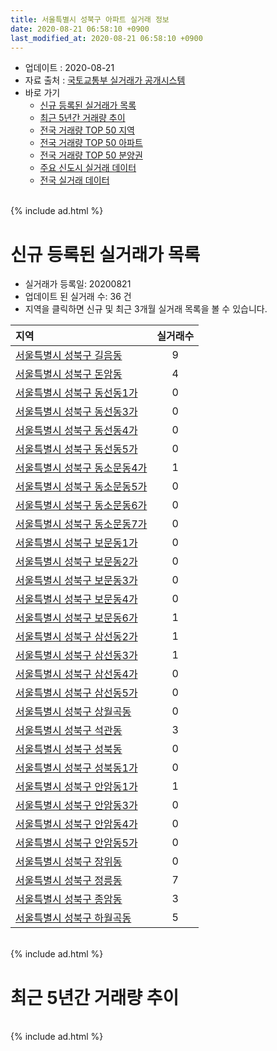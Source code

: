 ```yaml
---
title: 서울특별시 성북구 아파트 실거래 정보
date: 2020-08-21 06:58:10 +0900
last_modified_at: 2020-08-21 06:58:10 +0900
---
```


* 업데이트 : 2020-08-21
* 자료 출처 : [국토교통부 실거래가 공개시스템](http://rt.molit.go.kr)
* 바로 가기
    * [신규 등록된 실거래가 목록](#신규-등록된-실거래가-목록)
    * [최근 5년간 거래량 추이](#최근-5년간-거래량-추이)
    * [전국 거래량 TOP 50 지역](https://inasie.github.io/apt-trade-info/최근-3개월-전국에서-가장-거래가-많이-발생한-지역)
    * [전국 거래량 TOP 50 아파트](https://inasie.github.io/apt-trade-info/최근-3개월-전국에서-가장-거래가-많이-발생한-아파트)
    * [전국 거래량 TOP 50 분양권](https://inasie.github.io/apt-trade-info/최근-3개월-전국에서-가장-거래가-많이-발생한-분양권)
    * [주요 신도시 실거래 데이터](https://inasie.github.io/apt-trade-info/주요-신도시)
    * [전국 실거래 데이터](https://inasie.github.io/apt-trade-info/전국)

<br>
{% include ad.html %}
<br>

# 신규 등록된 실거래가 목록
* 실거래가 등록일: 20200821
* 업데이트 된 실거래 수: 36 건
* 지역을 클릭하면 신규 및 최근 3개월 실거래 목록을 볼 수 있습니다.


|지역|실거래수|
|:---|:---:|
|[서울특별시 성북구 길음동](https://inasie.github.io/apt-trade-info/서울특별시-성북구-길음동)|9|
|[서울특별시 성북구 돈암동](https://inasie.github.io/apt-trade-info/서울특별시-성북구-돈암동)|4|
|[서울특별시 성북구 동선동1가](https://inasie.github.io/apt-trade-info/서울특별시-성북구-동선동1가)|0|
|[서울특별시 성북구 동선동3가](https://inasie.github.io/apt-trade-info/서울특별시-성북구-동선동3가)|0|
|[서울특별시 성북구 동선동4가](https://inasie.github.io/apt-trade-info/서울특별시-성북구-동선동4가)|0|
|[서울특별시 성북구 동선동5가](https://inasie.github.io/apt-trade-info/서울특별시-성북구-동선동5가)|0|
|[서울특별시 성북구 동소문동4가](https://inasie.github.io/apt-trade-info/서울특별시-성북구-동소문동4가)|1|
|[서울특별시 성북구 동소문동5가](https://inasie.github.io/apt-trade-info/서울특별시-성북구-동소문동5가)|0|
|[서울특별시 성북구 동소문동6가](https://inasie.github.io/apt-trade-info/서울특별시-성북구-동소문동6가)|0|
|[서울특별시 성북구 동소문동7가](https://inasie.github.io/apt-trade-info/서울특별시-성북구-동소문동7가)|0|
|[서울특별시 성북구 보문동1가](https://inasie.github.io/apt-trade-info/서울특별시-성북구-보문동1가)|0|
|[서울특별시 성북구 보문동2가](https://inasie.github.io/apt-trade-info/서울특별시-성북구-보문동2가)|0|
|[서울특별시 성북구 보문동3가](https://inasie.github.io/apt-trade-info/서울특별시-성북구-보문동3가)|0|
|[서울특별시 성북구 보문동4가](https://inasie.github.io/apt-trade-info/서울특별시-성북구-보문동4가)|0|
|[서울특별시 성북구 보문동6가](https://inasie.github.io/apt-trade-info/서울특별시-성북구-보문동6가)|1|
|[서울특별시 성북구 삼선동2가](https://inasie.github.io/apt-trade-info/서울특별시-성북구-삼선동2가)|1|
|[서울특별시 성북구 삼선동3가](https://inasie.github.io/apt-trade-info/서울특별시-성북구-삼선동3가)|1|
|[서울특별시 성북구 삼선동4가](https://inasie.github.io/apt-trade-info/서울특별시-성북구-삼선동4가)|0|
|[서울특별시 성북구 삼선동5가](https://inasie.github.io/apt-trade-info/서울특별시-성북구-삼선동5가)|0|
|[서울특별시 성북구 상월곡동](https://inasie.github.io/apt-trade-info/서울특별시-성북구-상월곡동)|0|
|[서울특별시 성북구 석관동](https://inasie.github.io/apt-trade-info/서울특별시-성북구-석관동)|3|
|[서울특별시 성북구 성북동](https://inasie.github.io/apt-trade-info/서울특별시-성북구-성북동)|0|
|[서울특별시 성북구 성북동1가](https://inasie.github.io/apt-trade-info/서울특별시-성북구-성북동1가)|0|
|[서울특별시 성북구 안암동1가](https://inasie.github.io/apt-trade-info/서울특별시-성북구-안암동1가)|1|
|[서울특별시 성북구 안암동3가](https://inasie.github.io/apt-trade-info/서울특별시-성북구-안암동3가)|0|
|[서울특별시 성북구 안암동4가](https://inasie.github.io/apt-trade-info/서울특별시-성북구-안암동4가)|0|
|[서울특별시 성북구 안암동5가](https://inasie.github.io/apt-trade-info/서울특별시-성북구-안암동5가)|0|
|[서울특별시 성북구 장위동](https://inasie.github.io/apt-trade-info/서울특별시-성북구-장위동)|0|
|[서울특별시 성북구 정릉동](https://inasie.github.io/apt-trade-info/서울특별시-성북구-정릉동)|7|
|[서울특별시 성북구 종암동](https://inasie.github.io/apt-trade-info/서울특별시-성북구-종암동)|3|
|[서울특별시 성북구 하월곡동](https://inasie.github.io/apt-trade-info/서울특별시-성북구-하월곡동)|5|


<br>
{% include ad.html %}
<br>

# 최근 5년간 거래량 추이


<div style="width:100%;">
    <canvas id="deal_progress" height="200"></canvas>
</div>

<script>
new Chart(document.getElementById("deal_progress"), {
    type: 'line',
    data: {
        labels: ['201508','201509','201510','201511','201512','201601','201602','201603','201604','201605','201606','201607','201608','201609','201610','201611','201612','201701','201702','201703','201704','201705','201706','201707','201708','201709','201710','201711','201712','201801','201802','201803','201804','201805','201806','201807','201808','201809','201810','201811','201812','201901','201902','201903','201904','201905','201906','201907','201908','201909','201910','201911','201912','202001','202002','202003','202004','202005','202006','202007','202008'],
        datasets: [{
            label: '매매',
            pointRadius: 1,
            data: [492, 489, 438, 283, 220, 217, 266, 355, 480, 434, 558, 536, 522, 620, 610, 322, 242, 155, 243, 366, 312, 473, 665, 703, 364, 403, 303, 393, 430, 649, 699, 792, 351, 325, 402, 379, 788, 410, 170, 109, 93, 111, 90, 138, 153, 180, 303, 484, 433, 329, 645, 644, 663, 457, 535, 246, 170, 265, 926, 594, 49],
            borderColor: "rgba(255, 201, 14, 1)",
            backgroundColor: "rgba(255, 201, 14, 0.5)",
            fill: false,
            lineTension: 0
        },{
            label: '전월세',
            pointRadius: 1,
            data: [431, 449, 468, 396, 462, 418, 495, 499, 393, 389, 431, 439, 439, 442, 481, 452, 503, 441, 562, 504, 408, 407, 404, 472, 401, 477, 368, 399, 433, 477, 453, 564, 377, 335, 375, 384, 442, 430, 463, 366, 432, 494, 462, 648, 442, 442, 443, 476, 472, 512, 571, 491, 702, 554, 624, 429, 427, 406, 502, 385, 135],
            borderColor: "rgba(0, 141, 185, 1)",
            backgroundColor: "rgba(0, 141, 185, 0.5)",
            fill: false,
            lineTension: 0
        }
        ]
    },
    options: {
        responsive: true,
        title: {
            display: false
        },
        tooltips: {
            mode: 'index',
            intersect: false
        },
        hover: {
            mode: 'nearest',
            intersect: true
        },
        scales: {
            xAxes: [{
                display: true,
                scaleLabel: {
                    display: true,
                    labelString: '년/월'
                }
            }],
            yAxes: [{
                display: true,
                ticks: {
                    suggestedMin: 0,
                },
                scaleLabel: {
                    display: true,
                    labelString: '실거래 수'
                }
            }]
        }
    }
});

</script>


<br>
{% include ad.html %}
<br>


